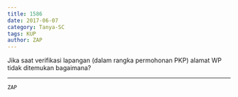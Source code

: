 ```yaml
---
title: 1586
date: 2017-06-07
category: Tanya-SC
tags: KUP
author: ZAP
---
```


Jika saat verifikasi lapangan (dalam rangka permohonan PKP) alamat WP tidak ditemukan bagaimana?

---



`ZAP`
